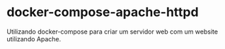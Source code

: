 # docker-compose-apache-httpd
 Utilizando docker-compose para criar um servidor web com um website utilizando Apache.
